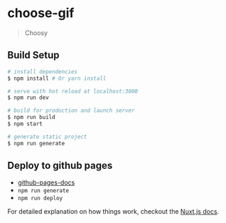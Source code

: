 # choose-gif

> Choosy

## Build Setup

``` bash
# install dependencies
$ npm install # Or yarn install

# serve with hot reload at localhost:3000
$ npm run dev

# build for production and launch server
$ npm run build
$ npm start

# generate static project
$ npm run generate
```

## Deploy to github pages
* [github-pages-docs](https://nuxtjs.org/faq/github-pages/)
* `npm run generate`
* `npm run deploy`


For detailed explanation on how things work, checkout the [Nuxt.js docs](https://github.com/nuxt/nuxt.js).

